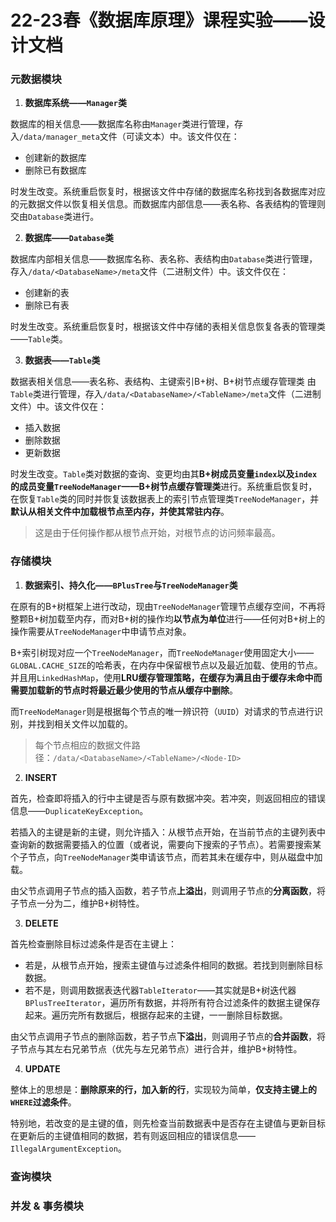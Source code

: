 # 22-23春《数据库原理》课程实验——设计文档

### 元数据模块

1. **数据库系统——`Manager`类**

数据库的相关信息——数据库名称由`Manager`类进行管理，存入`/data/manager_meta`文件（可读文本）中。该文件仅在：

- 创建新的数据库
- 删除已有数据库

时发生改变。系统重启恢复时，根据该文件中存储的数据库名称找到各数据库对应的元数据文件以恢复相关信息。而数据库内部信息——表名称、各表结构的管理则交由`Database`类进行。

2. **数据库——`Database`类**

数据库内部相关信息——数据库名称、表名称、表结构由`Database`类进行管理，存入`/data/<DatabaseName>/meta`文件（二进制文件）中。该文件仅在：

- 创建新的表
- 删除已有表

时发生改变。系统重启恢复时，根据该文件中存储的表相关信息恢复各表的管理类——`Table`类。

3. **数据表——`Table`类**

数据表相关信息——表名称、表结构、主键索引B+树、B+树节点缓存管理类 由`Table`类进行管理，存入`/data/<DatabaseName>/<TableName>/meta`文件（二进制文件）中。该文件仅在：

- 插入数据
- 删除数据
- 更新数据

时发生改变。`Table`类对数据的查询、变更均由其**B+树成员变量`index`以及`index`的成员变量`TreeNodeManager`——B+树节点缓存管理类**进行。系统重启恢复时，在恢复`Table`类的同时并恢复该数据表上的索引节点管理类`TreeNodeManager`，并**默认从相关文件中加载根节点至内存，并使其常驻内存**。

>这是由于任何操作都从根节点开始，对根节点的访问频率最高。

### 存储模块

1. **数据索引、持久化——`BPlusTree`与`TreeNodeManager`类**

在原有的B+树框架上进行改动，现由`TreeNodeManager`管理节点缓存空间，不再将整颗B+树加载至内存，而对B+树的操作均**以节点为单位**进行——任何对B+树上的操作需要从`TreeNodeManager`中申请节点对象。

B+索引树现对应一个`TreeNodeManager`，而`TreeNodeManager`使用固定大小——`GLOBAL.CACHE_SIZE`的哈希表，在内存中保留根节点以及最近加载、使用的节点。并且用`LinkedHashMap`，使用**LRU缓存管理策略，在缓存为满且由于缓存未命中而需要加载新的节点时将最近最少使用的节点从缓存中删除**。

而`TreeNodeManager`则是根据每个节点的唯一辨识符（`UUID`）对请求的节点进行识别，并找到相关文件以加载的。

>每个节点相应的数据文件路径：`/data/<DatabaseName>/<TableName>/<Node-ID>`

2. **INSERT**

首先，检查即将插入的行中主键是否与原有数据冲突。若冲突，则返回相应的错误信息——`DuplicateKeyException`。

若插入的主键是新的主键，则允许插入：从根节点开始，在当前节点的主键列表中查询新的数据需要插入的位置（或者说，需要向下搜索的子节点）。若需要搜索某个子节点，向`TreeNodeManager`类申请该节点，而若其未在缓存中，则从磁盘中加载。

由父节点调用子节点的插入函数，若子节点**上溢出**，则调用子节点的**分离函数**，将子节点一分为二，维护B+树特性。

3. **DELETE**

首先检查删除目标过滤条件是否在主键上：

- 若是，从根节点开始，搜索主键值与过滤条件相同的数据。若找到则删除目标数据。
- 若不是，则调用数据表迭代器`TableIterator`——其实就是B+树迭代器`BPlusTreeIterator`，遍历所有数据，并将所有符合过滤条件的数据主键保存起来。遍历完所有数据后，根据存起来的主键，一一删除目标数据。

由父节点调用子节点的删除函数，若子节点**下溢出**，则调用子节点的**合并函数**，将子节点与其左右兄弟节点（优先与左兄弟节点）进行合并，维护B+树特性。

4. **UPDATE**

整体上的思想是：**删除原来的行，加入新的行**，实现较为简单，**仅支持主键上的`WHERE`过滤条件**。

特别地，若改变的是主键的值，则先检查当前数据表中是否存在主键值与更新目标在更新后的主键值相同的数据，若有则返回相应的错误信息——`IllegalArgumentException`。

### 查询模块


### 并发 & 事务模块